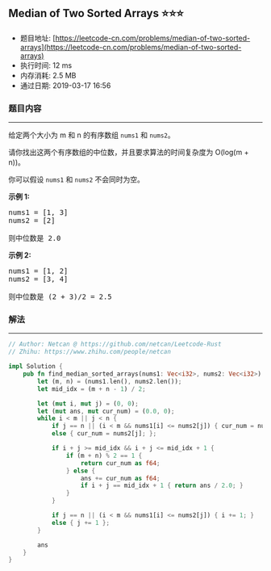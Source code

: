 ## Median of Two Sorted Arrays :star::star::star:
- 题目地址: [https://leetcode-cn.com/problems/median-of-two-sorted-arrays](https://leetcode-cn.com/problems/median-of-two-sorted-arrays)
- 执行时间: 12 ms 
- 内存消耗: 2.5 MB
- 通过日期: 2019-03-17 16:56

### 题目内容
---
<p>给定两个大小为 m 和 n 的有序数组 <code>nums1</code> 和 <code>nums2</code>。</p>

<p>请你找出这两个有序数组的中位数，并且要求算法的时间复杂度为 O(log(m + n))。</p>

<p>你可以假设 <code>nums1</code> 和 <code>nums2</code> 不会同时为空。</p>

<p><strong>示例 1:</strong></p>

<pre>nums1 = [1, 3]
nums2 = [2]

则中位数是 2.0
</pre>

<p><strong>示例 2:</strong></p>

<pre>nums1 = [1, 2]
nums2 = [3, 4]

则中位数是 (2 + 3)/2 = 2.5
</pre>


### 解法
---
```rust
// Author: Netcan @ https://github.com/netcan/Leetcode-Rust
// Zhihu: https://www.zhihu.com/people/netcan

impl Solution {
    pub fn find_median_sorted_arrays(nums1: Vec<i32>, nums2: Vec<i32>) -> f64 {
        let (m, n) = (nums1.len(), nums2.len());
        let mid_idx = (m + n - 1) / 2;

        let (mut i, mut j) = (0, 0);
        let (mut ans, mut cur_num) = (0.0, 0);
        while i < m || j < n {
            if j == n || (i < m && nums1[i] <= nums2[j]) { cur_num = nums1[i]; }
            else { cur_num = nums2[j]; };

            if i + j >= mid_idx && i + j <= mid_idx + 1 {
                if (m + n) % 2 == 1 {
                    return cur_num as f64;
                } else {
                    ans += cur_num as f64;
                    if i + j == mid_idx + 1 { return ans / 2.0; }
                }
            }

            if j == n || (i < m && nums1[i] <= nums2[j]) { i += 1; }
            else { j += 1 };
        }

        ans
    }
}

```